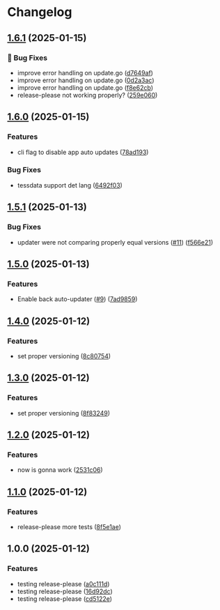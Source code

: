 # Changelog

## [1.6.1](https://github.com/segator/transcoderd/compare/v1.6.0...v1.6.1) (2025-01-15)


### 🐛 Bug Fixes

* improve error handling on update.go ([d7649af](https://github.com/segator/transcoderd/commit/d7649af6ef9ba61e55f06ff6ac020f8d4c1d5701))
* improve error handling on update.go ([0d2a3ac](https://github.com/segator/transcoderd/commit/0d2a3ac271e236721658445d35febeca6d1f2c58))
* improve error handling on update.go ([f8e62cb](https://github.com/segator/transcoderd/commit/f8e62cb21ae336133b61630d973482662018f520))
* release-please not working properly? ([259e060](https://github.com/segator/transcoderd/commit/259e0609386c2f6036a49c51f8afe7325d7b0770))

## [1.6.0](https://github.com/segator/transcoderd/compare/v1.5.1...v1.6.0) (2025-01-15)


### Features

* cli flag to disable app auto updates ([78ad193](https://github.com/segator/transcoderd/commit/78ad19373c0ca31a8a1b14ba308929b0c9910a90))


### Bug Fixes

* tessdata support det lang ([6492f03](https://github.com/segator/transcoderd/commit/6492f03f0a1fb638fd2c25f8978a18608f86b444))

## [1.5.1](https://github.com/segator/transcoderd/compare/v1.5.0...v1.5.1) (2025-01-13)


### Bug Fixes

* updater were not comparing properly equal versions ([#11](https://github.com/segator/transcoderd/issues/11)) ([f566e21](https://github.com/segator/transcoderd/commit/f566e213b4db1e0f8b242ddf0234808d2699f124))

## [1.5.0](https://github.com/segator/transcoderd/compare/v1.4.0...v1.5.0) (2025-01-13)


### Features

* Enable back auto-updater ([#9](https://github.com/segator/transcoderd/issues/9)) ([7ad9859](https://github.com/segator/transcoderd/commit/7ad9859fa0e8f0a75cf16ea75a3b6b3ea00e1c92))

## [1.4.0](https://github.com/segator/transcoderd/compare/v1.3.0...v1.4.0) (2025-01-12)


### Features

* set proper versioning ([8c80754](https://github.com/segator/transcoderd/commit/8c80754ad10d6b6dbe658122b4fbea75699f5376))

## [1.3.0](https://github.com/segator/transcoderd/compare/v1.2.0...v1.3.0) (2025-01-12)


### Features

* set proper versioning ([8f83249](https://github.com/segator/transcoderd/commit/8f832494fc1a014027acbf378e7c2587583e0377))

## [1.2.0](https://github.com/segator/transcoderd/compare/v1.1.0...v1.2.0) (2025-01-12)


### Features

* now is gonna work ([2531c06](https://github.com/segator/transcoderd/commit/2531c067da9cfd17815d1c00ef5bd9d2e77780d3))

## [1.1.0](https://github.com/segator/transcoderd/compare/v1.0.0...v1.1.0) (2025-01-12)


### Features

* release-please more tests ([8f5e1ae](https://github.com/segator/transcoderd/commit/8f5e1ae14bcbea34d49b548b553b02efc177ce19))

## 1.0.0 (2025-01-12)


### Features

* testing release-please ([a0c111d](https://github.com/segator/transcoderd/commit/a0c111d5ed8649d8de4d6befece4b3a756af0703))
* testing release-please ([16d92dc](https://github.com/segator/transcoderd/commit/16d92dc34fc8aa5b8d101e8413f0e5969af88ab1))
* testing release-please ([cd5122e](https://github.com/segator/transcoderd/commit/cd5122e0d3ad28c16b4c227ac7ce8f1e28835e70))

